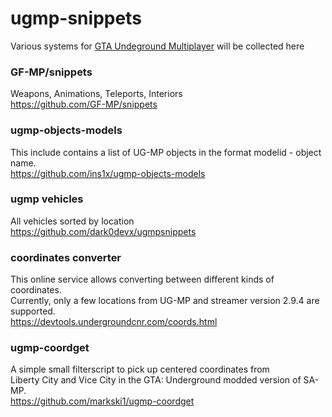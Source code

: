 # ugmp-snippets

Various systems for [GTA Undeground Multiplayer](https://gtaundergroundmod.com/) will be collected here

### GF-MP/snippets
Weapons, Animations, Teleports, Interiors  
https://github.com/GF-MP/snippets  

### ugmp-objects-models
This include contains a list of UG-MP objects in the format modelid - object name.  
https://github.com/ins1x/ugmp-objects-models  

### ugmp vehicles
All vehicles sorted by location  
https://github.com/dark0devx/ugmpsnippets  

### coordinates converter
This online service allows converting between different kinds of coordinates.  
Currently, only a few locations from UG-MP and streamer version 2.9.4 are supported.  
https://devtools.undergroundcnr.com/coords.html  

### ugmp-coordget
A simple small filterscript to pick up centered coordinates from   
Liberty City and Vice City in the GTA: Underground modded version of SA-MP.  
https://github.com/markski1/ugmp-coordget